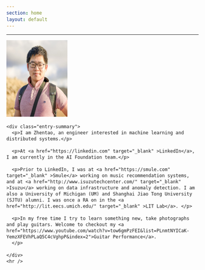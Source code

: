 ```yaml
---
section: home
layout: default
---
```


<div class="hfeed">
  <hr />
  <div class="hentry post no-border">
    <img src="/images/contents/zhentao_photo_min.jpg" alt="Zhentao Xu" class="archive-thumbnail home-thumbnail" width="160" height="200" />

    <div class="entry-summary">
      <p>I am Zhentao, an engineer interested in machine learning and distributed systems.</p>

      <p>At <a href="https://linkedin.com" target="_blank" >LinkedIn</a>, I am currently in the AI Foundation team.</p>

      <p>Prior to LinkedIn, I was at <a href="https://smule.com" target="_blank" >Smule</a> working on music recommendation systems, and at <a href="http://www.isuzutechcenter.com/" target="_blank" >Isuzu</a> working on data infrastructure and anomaly detection. I am also a University of Michigan (UM) and Shanghai Jiao Tong University (SJTU) alumni. I was once a RA on in the <a href="http://lit.eecs.umich.edu/" target="_blank" >LIT Lab</a>. </p>

      <p>In my free time I try to learn something new, take photographs and play guitars. Welcome to checkout my <a href="https://www.youtube.com/watch?v=tow6gmPzFEI&list=PLnmtNYICaK-YemzXFEVhPLaQ5C4cVghpP&index=2">Guitar Performance</a>.
      </p>
      
    </div>
    <hr />
  </div>
</div> 

